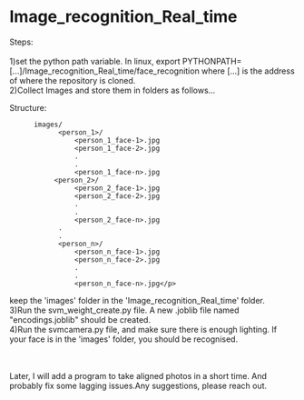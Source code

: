 # Image_recognition_Real_time



Steps:<br><br>
1)set the python path variable. In linux, export PYTHONPATH=[...]/Image_recognition_Real_time/face_recognition where [...] is the address of where the repository is cloned.<br>
2)Collect Images and store them in folders as follows...<br>

Structure:
```
      images/
            <person_1>/
                <person_1_face-1>.jpg
                <person_1_face-2>.jpg
                .
                .
                <person_1_face-n>.jpg
           <person_2>/
                <person_2_face-1>.jpg
                <person_2_face-2>.jpg
                .
                .
                <person_2_face-n>.jpg
            .
            .
            <person_n>/
                <person_n_face-1>.jpg
                <person_n_face-2>.jpg
                .
                .
                <person_n_face-n>.jpg</p>
```
keep the 'images' folder in the 'Image_recognition_Real_time' folder.<br>
    3)Run the svm_weight_create.py file. A new .joblib file named "encodings.joblib" should be created.<br>
    4)Run the svmcamera.py file, and make sure there is enough lighting. If your face is in the 'images' folder, you should be recognised.<br><br><br>


Later, I will add a program to take aligned photos in a short time. And probably fix some lagging issues.Any suggestions, please reach out.<br>

